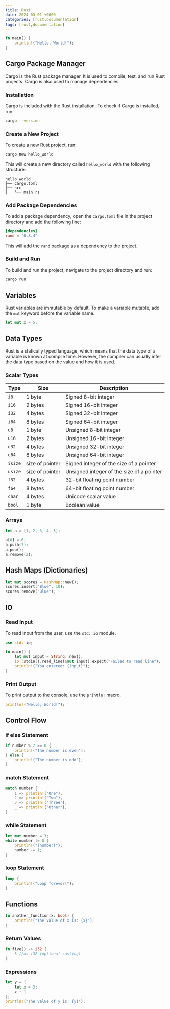 ```yaml
---
title: Rust
date: 2024-03-01 +0000
categories: [rust,documentation]
tags: [rust,documentation]
---
```


```rust
fn main() {
    println!("Hello, World!");
}
```

## Cargo Package Manager

Cargo is the Rust package manager. It is used to compile, test, and run Rust projects. Cargo is also used to manage dependencies.

### Installation

Cargo is included with the Rust installation. To check if Cargo is installed, run:

```bash
cargo --version
```

### Create a New Project

To create a new Rust project, run:

```bash
cargo new hello_world
```

This will create a new directory called `hello_world` with the following structure:

```plaintext
hello_world
├── Cargo.toml
├── src
│   └── main.rs
```

### Add Package Dependencies

To add a package dependency, open the `Cargo.toml` file in the project directory and add the following line:

```toml
[dependencies]
rand = "0.8.4"
``` 

This will add the `rand` package as a dependency to the project.

### Build and Run

To build and run the project, navigate to the project directory and run:

```bash
cargo run
```

## Variables

Rust variables are immutable by default. To make a variable mutable, add the `mut` keyword before the variable name.

```rust
let mut x = 5;
```

## Data Types

Rust is a statically typed language, which means that the data type of a variable is known at compile time. However, the compiler can usually infer the data type based on the value and how it is used.

### Scalar Types

| Type | Size | Description |
| --- | --- | --- |
| `i8` | 1 byte | Signed 8-bit integer |
| `i16` | 2 bytes | Signed 16-bit integer |
| `i32` | 4 bytes | Signed 32-bit integer |
| `i64` | 8 bytes | Signed 64-bit integer |
| `u8` | 1 byte | Unsigned 8-bit integer |
| `u16` | 2 bytes | Unsigned 16-bit integer |
| `u32` | 4 bytes | Unsigned 32-bit integer |
| `u64` | 8 bytes | Unsigned 64-bit integer |
| `isize` | size of pointer | Signed integer of the size of a pointer |
| `usize` | size of pointer | Unsigned integer of the size of a pointer |
| `f32` | 4 bytes | 32-bit floating point number |
| `f64` | 8 bytes | 64-bit floating point number |
| `char` | 4 bytes | Unicode scalar value |
| `bool` | 1 byte | Boolean value |

### Arrays

```rust
let a = [1, 2, 3, 4, 5];
```

```rust
a[0] = 6;
a.push(7);
a.pop();
a.remove(2);
```

## Hash Maps (Dictionaries)

```rust
let mut scores = HashMap::new();
scores.insert("Blue", 10);
scores.remove("Blue");
```

## IO

### Read Input

To read input from the user, use the `std::io` module.

```rust
use std::io;

fn main() {
    let mut input = String::new();
    io::stdin().read_line(&mut input).expect("Failed to read line");
    println!("You entered: {input}");
}
```

### Print Output

To print output to the console, use the `println!` macro.
    
```rust
println!("Hello, World!");  
```

## Control Flow

### if else Statement

```rust
if number % 2 == 0 {
    println!("The number is even");
} else {
    println!("The number is odd");
}
```

### match Statement

```rust
match number {
    1 => println!("One"),
    2 => println!("Two"),
    3 => println!("Three"),
    _ => println!("Other"),
}
```

### while Statement

```rust
let mut number = 3;
while number != 0 {
    println!("{number}");
    number -= 1;
}
```

### loop Statement

```rust
loop {
    println!("Loop forever!");
}
```

## Functions

```rust
fn another_function(x: bool) {
    println!("The value of x is: {x}");
}
```

### Return Values

```rust
fn five() -> i32 {
    5 //as i32 (optional casting)
}
```

### Expressions

```rust
let y = {
    let x = 3;
    x + 1
};
println!("The value of y is: {y}");
```